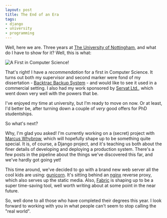 ```yaml
--- 
layout: post
title: The End of an Era
tags: 
- django
- university
- programming
---
```

Well, here we are. Three years at [The University of Nottingham](http://cs.nott.ac.uk "The University of Nottingham Computer Science Department"), and what do I have to show for it? Well, this is what:


![A First in Computer Science!](http://cdn.robgolding.com/uploads/2011/06/degree-result1.png "Degree Result")


That's right! I have a _recommendation_ for a first in Computer Science. It turns out both my supervisor and second marker were fond of my dissertation - [Backtrac Backup System](http://www.robgolding.com/blog/2010/05/25/3rd-year-project-back-to-backtrac/ "3rd Year Project: Back to Backtrac") - and would like to see it used in a commercial setting. I also had my work sponsored by [Servat Ltd.](http://servat.co.uk/ "Servat Ltd. of Nottingham"), which went down very well with the powers that be.

I've enjoyed my time at university, but I'm ready to move on now. Or at least, I'd better be, after turning down a couple of _very_ good offers for PhD studentships.

So what's next?

Why, I'm glad you asked! I'm currently working on a (secret) project with [Marcus Whybrow](http://marcuswhybrow.net "Marcus Whybrow"), which will hopefully shape up to be something quite special. It is, of course, a Django project, and it's teaching us both about the finer details of developing and deploying a production system. There's a few posts in the pipeline about the things we've discovered this far, and we've hardly got going yet!

This time around, we've decided to go with a brand new web server all the cool kids are using: [gunicorn](http://gunicorn.org/ "Green Unicorn"). It's sitting behind an [nginx](http://nginx.net/ "nginx") reverse proxy, which also serves up the static media. Also, [Fabric](http://fabfile.org "Fabric") is shaping up to be a super time-saving tool, well worth writing about at some point in the near future.

So, well done to all those who have completed their degrees this year. I look forward to working with you in what people can't seem to stop calling the "real world".
